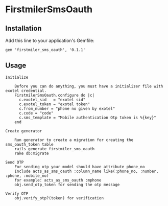 # FirstmilerSmsOauth

## Installation

Add this line to your application's Gemfile:

    gem 'firstmiler_sms_oauth', '0.1.1'

## Usage
    Initialize

        Before you can do anything, you must have a initializer file with exotel credential.
        FirstmilerSmsOauth.configure do |c|
          c.exotel_sid   = "exotel sid"
          c.exotel_token = "exotel token"
          c.from_number = "phone no given by exotel"
          c.code = "code"
          c.sms_template = "Mobile authentication Otp token is %{key}"
        end

    Create generator

        Run generator to create a migration for creating the sms_oauth_token table
        rails generate firstmiler_sms_oauth
        rake db:migrate

    Send OTP
        For sending otp your model should have attribute phone_no
        Include acts_as_sms_oauth :column_name like(:phone_no, :number, :phone, :mobile_no)
        for example: acts_as_sms_oauth :mphone
        obj.send_otp_token for sending the otp message

    Verify OTP
        obj.verify_otp?(token) for verification
